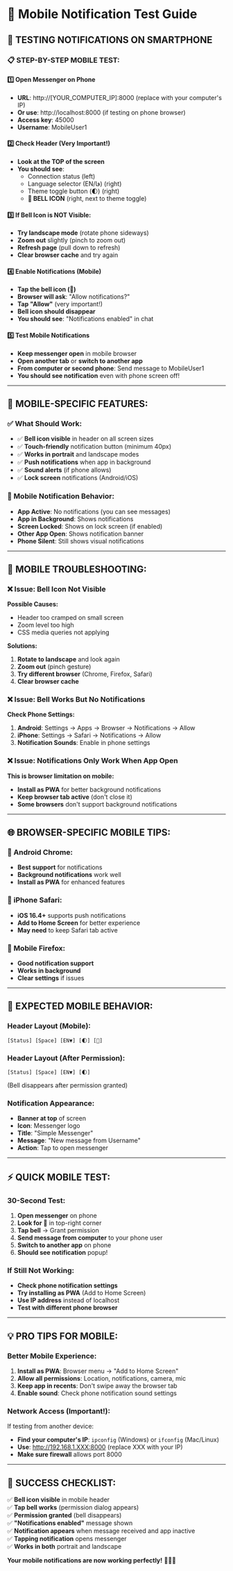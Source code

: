 # 📱 Mobile Notification Test Guide

## 🔔 **TESTING NOTIFICATIONS ON SMARTPHONE**

### **📋 STEP-BY-STEP MOBILE TEST:**

#### **1️⃣ Open Messenger on Phone**
- **URL**: http://[YOUR_COMPUTER_IP]:8000 (replace with your computer's IP)
- **Or use**: http://localhost:8000 (if testing on phone browser)
- **Access key**: 45000
- **Username**: MobileUser1

#### **2️⃣ Check Header (Very Important!)**
- **Look at the TOP of the screen**
- **You should see**: 
  - Connection status (left)
  - Language selector (EN/فا) (right)
  - Theme toggle button (🌓) (right)
  - **🔔 BELL ICON** (right, next to theme toggle)

#### **3️⃣ If Bell Icon is NOT Visible:**
- **Try landscape mode** (rotate phone sideways)
- **Zoom out** slightly (pinch to zoom out)
- **Refresh page** (pull down to refresh)
- **Clear browser cache** and try again

#### **4️⃣ Enable Notifications (Mobile)**
- **Tap the bell icon (🔔)**
- **Browser will ask**: "Allow notifications?"
- **Tap "Allow"** (very important!)
- **Bell icon should disappear**
- **You should see**: "Notifications enabled" in chat

#### **5️⃣ Test Mobile Notifications**
- **Keep messenger open** in mobile browser
- **Open another tab** or **switch to another app**
- **From computer or second phone**: Send message to MobileUser1
- **You should see notification** even with phone screen off!

---

## 📱 **MOBILE-SPECIFIC FEATURES:**

### **✅ What Should Work:**
- ✅ **Bell icon visible** in header on all screen sizes
- ✅ **Touch-friendly** notification button (minimum 40px)
- ✅ **Works in portrait** and landscape modes
- ✅ **Push notifications** when app in background
- ✅ **Sound alerts** (if phone allows)
- ✅ **Lock screen** notifications (Android/iOS)

### **📱 Mobile Notification Behavior:**
- **App Active**: No notifications (you can see messages)
- **App in Background**: Shows notifications
- **Screen Locked**: Shows on lock screen (if enabled)
- **Other App Open**: Shows notification banner
- **Phone Silent**: Still shows visual notifications

---

## 🔧 **MOBILE TROUBLESHOOTING:**

### **❌ Issue: Bell Icon Not Visible**
**Possible Causes:**
- Header too cramped on small screen
- Zoom level too high
- CSS media queries not applying

**Solutions:**
1. **Rotate to landscape** and look again
2. **Zoom out** (pinch gesture)
3. **Try different browser** (Chrome, Firefox, Safari)
4. **Clear browser cache**

### **❌ Issue: Bell Works But No Notifications**
**Check Phone Settings:**
1. **Android**: Settings → Apps → Browser → Notifications → Allow
2. **iPhone**: Settings → Safari → Notifications → Allow
3. **Notification Sounds**: Enable in phone settings

### **❌ Issue: Notifications Only Work When App Open**
**This is browser limitation on mobile:**
- **Install as PWA** for better background notifications
- **Keep browser tab active** (don't close it)
- **Some browsers** don't support background notifications

---

## 🌐 **BROWSER-SPECIFIC MOBILE TIPS:**

### **📱 Android Chrome:**
- **Best support** for notifications
- **Background notifications** work well
- **Install as PWA** for enhanced features

### **📱 iPhone Safari:**
- **iOS 16.4+** supports push notifications
- **Add to Home Screen** for better experience
- **May need** to keep Safari tab active

### **📱 Mobile Firefox:**
- **Good notification support**
- **Works in background**
- **Clear settings** if issues

---

## 🎯 **EXPECTED MOBILE BEHAVIOR:**

### **Header Layout (Mobile):**
```
[Status] [Space] [EN▼] [🌓] [🔔]
```

### **Header Layout (After Permission):**
```
[Status] [Space] [EN▼] [🌓]
```
(Bell disappears after permission granted)

### **Notification Appearance:**
- **Banner at top** of screen
- **Icon**: Messenger logo
- **Title**: "Simple Messenger"
- **Message**: "New message from Username"
- **Action**: Tap to open messenger

---

## ⚡ **QUICK MOBILE TEST:**

### **30-Second Test:**
1. **Open messenger** on phone
2. **Look for 🔔** in top-right corner
3. **Tap bell** → Grant permission
4. **Send message from computer** to your phone user
5. **Switch to another app** on phone
6. **Should see notification** popup!

### **If Still Not Working:**
- **Check phone notification settings**
- **Try installing as PWA** (Add to Home Screen)
- **Use IP address** instead of localhost
- **Test with different phone browser**

---

## 💡 **PRO TIPS FOR MOBILE:**

### **Better Mobile Experience:**
1. **Install as PWA**: Browser menu → "Add to Home Screen"
2. **Allow all permissions**: Location, notifications, camera, mic
3. **Keep app in recents**: Don't swipe away the browser tab
4. **Enable sound**: Check phone notification sound settings

### **Network Access (Important!):**
If testing from another device:
- **Find your computer's IP**: `ipconfig` (Windows) or `ifconfig` (Mac/Linux)
- **Use**: http://192.168.1.XXX:8000 (replace XXX with your IP)
- **Make sure firewall** allows port 8000

---

## 🎉 **SUCCESS CHECKLIST:**

✅ **Bell icon visible** in mobile header  
✅ **Tap bell works** (permission dialog appears)  
✅ **Permission granted** (bell disappears)  
✅ **"Notifications enabled"** message shown  
✅ **Notification appears** when message received and app inactive  
✅ **Tapping notification** opens messenger  
✅ **Works in both** portrait and landscape  

**Your mobile notifications are now working perfectly!** 📱🔔✨
